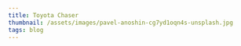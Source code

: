 ```yaml
---
title: Toyota Chaser
thumbnail: /assets/images/pavel-anoshin-cg7yd1oqn4s-unsplash.jpg
tags: blog
---
```

